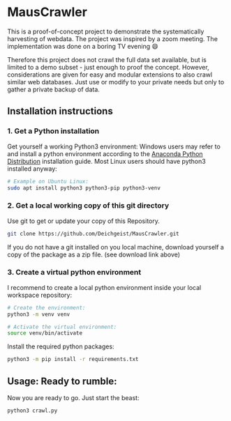 # MausCrawler
This is a proof-of-concept project to demonstrate the systematically harvesting of webdata. The project was inspired by a zoom meeting. The implementation was done on a boring TV evening :smile:

Therefore this project does not crawl the full data set available, but is limited to a demo subset - just enough to proof the concept. However, considerations are given for easy and modular extensions to also crawl similar web databases. Just use or modify to your private needs but only to gather a private backup of data.

## Installation instructions

### 1. Get a Python installation
Get yourself a working Python3 environment:
Windows users may refer to and install a python environment according to the [Anaconda Python Distribution](https://www.anaconda.com/products/distribution) installation guide. Most Linux users should have python3 installed anyway:
```bash
# Example on Ubuntu Linux:
sudo apt install python3 python3-pip python3-venv
```

### 2. Get a local working copy of this git directory
Use git to get or update your copy of this Repository. 
```bash
git clone https://github.com/Deichgeist/MausCrawler.git
```
If you do not have a git installed on you local machine, download yourself a copy of the package as a zip file. (see download link above)


### 3. Create a virtual python environment 
I recommend to create a local python environment inside your local workspace repository:
```bash
# Create the environment:
python3 -m venv venv

# Activate the virtual environment:
source venv/bin/activate
```
Install the required python packages:
```bash
python3 -m pip install -r requirements.txt
```

## Usage: Ready to rumble:
Now you are ready to go. Just start the beast: 
```bash
python3 crawl.py
```
